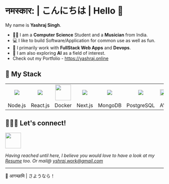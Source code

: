 #  नमस्कार:  | こんにちは | Hello 👋

My name is **Yashraj Singh**.
- 👨‍🎓 I am a **Computer Science** Student and a **Musician** from India.
- 💻 I like to build Software/Application for common use as well as fun.
- 🧰 I primarily work with **FullStack Web Apps** and **Devops**.
- 🤖 I am also exploring **AI** as a field of interest.
- Check out my Portfolio - <a href="https://react-portfolio-black-gamma.vercel.app">https://yashraj.online</a>


## 🧰 My Stack

<table>
  <tr>
    <td align="center">
            <img src="https://cdn.jsdelivr.net/gh/devicons/devicon@latest/icons/nodejs/nodejs-original.svg" />
          </td>
    <td align="center">
            <img src="https://cdn.jsdelivr.net/gh/devicons/devicon/icons/react/react-original-wordmark.svg" />
          </td>
    <td align="center"><img src="https://cdn.jsdelivr.net/gh/devicons/devicon/icons/docker/docker-original-wordmark.svg" width=50 ></td>
    <td align="center">
            <img src="https://cdn.jsdelivr.net/gh/devicons/devicon/icons/nextjs/nextjs-original.svg" />
          </td>
    <td align="center">
            <img src="https://cdn.jsdelivr.net/gh/devicons/devicon/icons/mongodb/mongodb-original-wordmark.svg" />
          </td>
    <td align="center">
            <img src="https://cdn.jsdelivr.net/gh/devicons/devicon/icons/postgresql/postgresql-original-wordmark.svg" />
          </td>
          <td>
          <img style="height:110%" src="https://cdn.jsdelivr.net/gh/devicons/devicon@latest/icons/amazonwebservices/amazonwebservices-plain-wordmark.svg" />
          </td>

          
  </tr>
  <tr>
    <td align="center">Node.js</td>
    <td align="center">React.js</td>
    <td align="center">Docker</td>
    <td align="center">Next.js</td>
    <td align="center">MongoDB</td>
    <td align="center">PostgreSQL</td>
    <td align="center">AWS</td>
  </tr>
 </table>

## 🧑‍🤝‍🧑 Let's connect!

<a href="https://www.linkedin.com/in/yashraj-singh-b26b4b1a4/">
  <img width=50 src="https://cdn.jsdelivr.net/gh/devicons/devicon/icons/linkedin/linkedin-original.svg" />
</a>


*Having reached until here, I believe you would love to have a look at my [Resume](https://drive.google.com/file/d/1sLWg8af33INfstSqzYHxdv0WW0afnvAI/view) too.*
*Or mail@ yshraj.work@gmail.com*
<hr/>

👋  आगच्छामि | さようなら！

